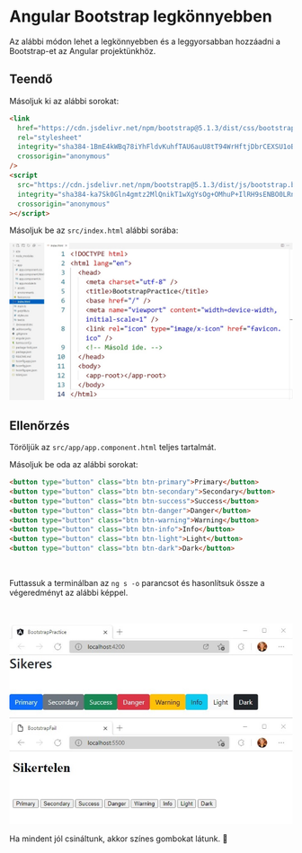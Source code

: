 # Angular Bootstrap legkönnyebben

Az alábbi módon lehet a legkönnyebben és a leggyorsabban hozzáadni a Bootstrap-et az Angular projektünkhöz.

## Teendő

Másoljuk ki az alábbi sorokat:

```html
<link
  href="https://cdn.jsdelivr.net/npm/bootstrap@5.1.3/dist/css/bootstrap.min.css"
  rel="stylesheet"
  integrity="sha384-1BmE4kWBq78iYhFldvKuhfTAU6auU8tT94WrHftjDbrCEXSU1oBoqyl2QvZ6jIW3"
  crossorigin="anonymous"
/>
<script
  src="https://cdn.jsdelivr.net/npm/bootstrap@5.1.3/dist/js/bootstrap.bundle.min.js"
  integrity="sha384-ka7Sk0Gln4gmtz2MlQnikT1wXgYsOg+OMhuP+IlRH9sENBO0LRn5q+8nbTov4+1p"
  crossorigin="anonymous"
></script>
```

Másoljuk be az `src/index.html` alábbi sorába:

![Bootstrap](img/bootstrap-angularban.jpg)

## Ellenőrzés

Töröljük az `src/app/app.component.html` teljes tartalmát.

Másoljuk be oda az alábbi sorokat:

```html
<button type="button" class="btn btn-primary">Primary</button>
<button type="button" class="btn btn-secondary">Secondary</button>
<button type="button" class="btn btn-success">Success</button>
<button type="button" class="btn btn-danger">Danger</button>
<button type="button" class="btn btn-warning">Warning</button>
<button type="button" class="btn btn-info">Info</button>
<button type="button" class="btn btn-light">Light</button>
<button type="button" class="btn btn-dark">Dark</button>
```

<br>

Futtassuk a terminálban az `ng s -o` parancsot és hasonlítsuk össze a végeredményt az alábbi képpel.

<br>

![Bootstrap](img/bootstrap-sikeres.jpg)

Ha mindent jól csináltunk, akkor színes gombokat látunk. 👏
